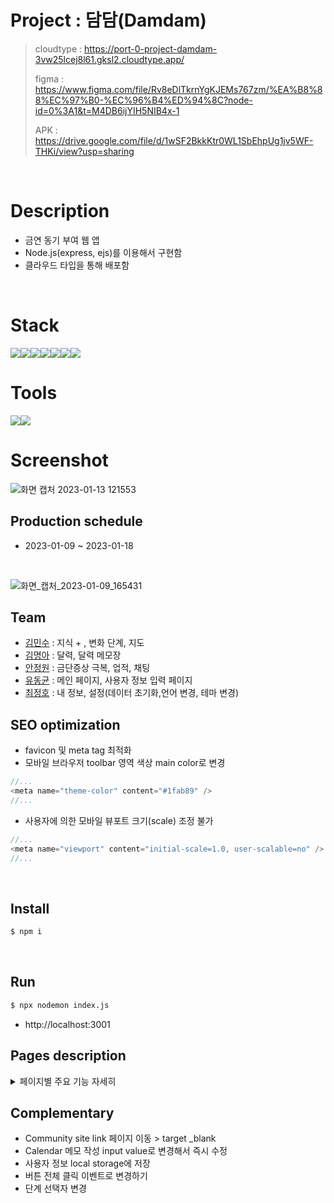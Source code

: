 # Project : 담담(Damdam)

> cloudtype : https://port-0-project-damdam-3vw25lcej8l61.gksl2.cloudtype.app/
>
> figma : https://www.figma.com/file/Rv8eDlTkrnYgKJEMs767zm/%EA%B8%88%EC%97%B0-%EC%96%B4%ED%94%8C?node-id=0%3A1&t=M4DB6ijYIH5NIB4x-1
> 
> APK : https://drive.google.com/file/d/1wSF2BkkKtr0WL1SbEhpUg1jv5WF-THKi/view?usp=sharing
<br>

# Description

- 금연 동기 부여 웹 앱
- Node.js(express, ejs)를 이용해서 구현함
- 클라우드 타입을 통해 배포함
<br> 

# Stack

<img src="https://img.shields.io/badge/Html5-E34F26?style=for-the-badge&logo=Html5&logoColor=white"><img src="https://img.shields.io/badge/Css3-1572B6?style=for-the-badge&logo=Css3&logoColor=white"><img src="https://img.shields.io/badge/jQuery-0769AD?style=for-the-badge&logo=jQuery&logoColor=white"><img src="https://img.shields.io/badge/Javascript-F7DF1E?style=for-the-badge&logo=Javascript&logoColor=white"><img src="https://img.shields.io/badge/Node.js-339933?style=for-the-badge&logo=Node.js&logoColor=white"><img src="https://img.shields.io/badge/Express-000000?style=for-the-badge&logo=Express&logoColor=white"><img src="https://img.shields.io/badge/JSON-000000?style=for-the-badge&logo=JSON&logoColor=white">
<br>

# Tools

<img src="https://img.shields.io/badge/Figma-F24E1E?style=for-the-badge&logo=Figma&logoColor=white"><img src="https://img.shields.io/badge/GitHub-181717?style=for-the-badge&logo=GitHub&logoColor=white">
<br>

# Screenshot

![화면 캡처 2023-01-13 121553](https://user-images.githubusercontent.com/103430498/212229183-4ab12a5c-d78c-4a5f-a18f-12a621b6b070.png)
<br>

## Production schedule

- 2023-01-09 ~ 2023-01-18
<br>

![화면_캡처_2023-01-09_165431](https://user-images.githubusercontent.com/103430498/211432717-74ccbc91-0f07-4abd-8fba-7d24654256f9.png)
<br>


## Team

- [김민수](https://github.com/chunjaeilu) : 지식 + , 변화 단계, 지도
- [김명아](https://github.com/myeongakim7) : 달력, 달력 메모장
- [안정원](https://github.com/geniunahn) : 금단증상 극복, 업적, 채팅
- [유동균](https://github.com/ryudg) : 메인 페이지, 사용자 정보 입력 페이지
- [최정호](https://github.com/goodcodemakers) : 내 정보, 설정(데이터 초기화,언어 변경, 테마 변경)

## SEO optimization

- favicon 및 meta tag 최적화
- 모바일 브라우저 toolbar 영역 색상 main color로 변경
```javascript
//...
<meta name="theme-color" content="#1fab89" />
//...
```
- 사용자에 의한 모바일 뷰포트 크기(scale) 조정 불가
```javascript
//...
<meta name="viewport" content="initial-scale=1.0, user-scalable=no" />
//...
```
<br>

## Install

```bash
$ npm i
```
<br>

## Run
```bash
$ npx nodemon index.js
```
- http://localhost:3001

## Pages description

<details>
    <summary>페이지별 주요 기능 자세히 </summary>

### 1. Splash
- 페이지 접속시 처음으로 보여질 화면
```javascript
//.....
// (index.ejs)
setTimeout(() => {
  let link = "/main";         // 메인 페이지
  let link2 = "/NoMoreInfo";  // 이름 정보만 있는 페이지
  let link3 = "/UserName";    // 이름 입력 페이지
  let userName = "<%= userArr[0].userName %>";
  let StartYear = "<%= userArr[0].StartYear %>";
  if (userName.length == 0) {
    location.href = link3;
  } else if (StartYear.length == 0 && userName.length >= 1) {
    location.href = link2;
  } else {
    location.href = link;
  }
}, 1000);
//.....
```
- `setTimeout()` 이용해서 1000ms간 구동 후 페이지 이동을 하게 되는데, <br>
  사용자가 처음 이용시(사용자 정보가 없으면) 이름 입력 페이지로, <br>
  이름 정보가 있다면 간단한 메인 페이지로, <br>
  사용자 정보가 모두 있다면(금연을 시작했다면) 메인페이지로 넘어감<br>
  

### 2. 정보 입력 페이지
- 이름 : 어플 첫 이용시 입력
- 흡연 시작 날짜, 금연 시작 날짜, 흡연량, 담배 가격, 생일: 업적, 금연 일자 계산 및 서비스 이용을 위한 정보 입력


### 3. 메인 페이지
- 이름 정보만 있을 때 정보 입력 버튼을 클릭 하면 정보 입력 화면으로 넘어가면서 정보 입력을 진행
- 사용자가 입력한 정보를 계산 금연 진행 날짜가 출력됨
- 업적 서브페이지에서 달성 업적 데이터를 가져와 출력
- 현재 변화 단계와 이전, 이후 변화 단계 출력
- 지식 정보 서브페이지에서 작성한 가 랜덤 출력 

### 4. 내 정보
- 사용자가 입력한 정보가 기본값으로 출력되고 수정할 수 있음
- 사용자가 프로필 이미지를 삽입하여 사용할 수 있음 
- 사용한 모듈 [multer](https://www.npmjs.com/package/multer)
```javascript
// (index.js)
const multer = require("multer");
const storage = multer.diskStorage({
  destination: function (req, file, cb) {
    cb(null, "./public/images"); // 저장 위치
  },
  filename: function (req, file, cb) {
    cb(null, file.originalname); // 원래 이미지명으로 저장
  },
});
const upload = multer({
  storage: storage,
});
```

### 5. 설정
- 사용자가 원하는 데이터(다이어리, 사용자 정보, 전체)를 삭제할 수 있음
```javascript
// (index.js)

// 다이어리 초기화
memoArr = [];
fs.writeFileSync("./public/json/memo.json", JSON.stringify(memoArr));

// 사용자 정보 초기화
userArr = [{}];
fs.writeFileSync("userData.json", JSON.stringify(userArr));

// 업적 날짜 초기화
test[0].Price.forEach((e) => {
  e.date = undefined;
});
test[1].Day.forEach((e) => {
  e.date = undefined;
});
test[2].Count.forEach((e) => {
  e.date = undefined;
});
fs.writeFileSync("achieveDBv2.json", JSON.stringify(test));
```
- 사용자가 테마와 언어를 선택해서 사용할 수 있음

### 6. 업적
```json
[
  {
    "Price": [
      {
        "content": "저축한 금액이 10,000원 달성",
        "condition": 10000,
        "img": "./images/achieve_3_color.png",
        "date" : "2023-01-16",
       }
     ]
   } 
]
``` 
- 업적 josn 파일에서 `condition`에 맞는 조건을 계산해서 조건과 계산값이 일치(달성)하면 `date` property value를 달성 날짜로 추가

### 7. 금단증상
- 사용자가 느끼는 금단 증상을 클릭하면 상세 증상과 대처 방법 출력

### 8. 변화단계
- 1단계 ~ 20단계까지 사용자의 금단 진행 상황에 따라 단계별로 체크
```javascript
// (index.js)
// ...
// 현재시간
const now = new Date().getTime();

  // 금연 시작 시간
const start = new Date(
  userArr[0].EndYear,
  userArr[0].EndMonth - 1,
  userArr[0].EndDay,
  userArr[0].EndHour,
  userArr[0].EndMinute
).getTime();

// 진행 시간(분)
let pass = Math.floor((now - start) / (1000 * 60));
pass += 9 * 60;

// 현재 단계 구하기
let stageCount = stage
  .map((e) => {
    return e.min <= pass; // 진행 시간이 단계 조건에 부합한 배열
  })
  .filter((e) => e == true).length; // 단계 구하기
// ...
```

### 9. 지식정보
- 흡연자들에게 유용한 정보 제공
  
### 10. 커뮤니티
  
#### 10.1 채팅
- 사용자가 채팅 메세지 입력시 메세지 박스 색 메인컬러, 타 사용자의 메세지 박스는 #fff
- 메세지를 입력하지 않고 전송 시 메세지 입력 알림창 출력
- soket io 활용 채팅 서버 구현 예정

  
#### 10.2 금연 클리닉
- [카카오 지도 API](https://apis.map.kakao.com/web/) 활용 
- 사용자가 위치 정보를 허용하지 않으면 허용 요청 문구 출력
- 금연 클리닉 센터 데이터는 json 파일에 저장
```json
[
  {
    "region": "서울",
    "name": "서울금연지원센터",
    "add": "서울특별시 서초구 반도대로222 가톨릭대학교 의생명산업연구원 2001호(2층)",
    "tel": "02-592-9030",
    "lat": 37.5000744557682,
    "lon": 127.005238316462,
    "url": "http://kko.to/E7UmUXtN9d"
  },
  {
    "region": "부산",
    "name": "부산금연지원센터",
    "add": "부산광역시 서구 구덕로193번길 12-2 (부민동2가) 부산장애인구강진료센터 5층",
    "tel": "051-242-9030",
    "lat": 35.1008208738374,
    "lon": 129.018729457763,
    "url": "http://kko.to/4Ykaaryz3J"
  },
]
```
- 사용자가 위치 정보를 허용했다면 사용자 위치에서 가장 가까운 금연 클리닉 센터 정보 출력
```javascript
// (clinic.ejs)
// ...
  function panTo(lat, lon) {
    fetch("json/clinicData.json")
      .then((res) => {
        return res.json();
      })
      .then((data) => {
        map.setLevel(4);
        // 현재위치 기준 가까운 클리닉 찾기
        let gap = [];
        for (let i = 0; i < data.length; i++) {
          gap[i] =
            Math.abs(data[i].lat - lat) + Math.abs(data[i].lon - lon);
        }

        let minGap = Math.min(...gap);

        let nearId = gap.indexOf(minGap, 0);

        let choosedClinic = data[nearId];

        const nameEl = document.querySelector(
          ".clinic-info .clinic-name p"
        );
        const addEl = document.querySelector(".clinic-info .clinic-add p");
        const telEl = document.querySelector(".clinic-info .clinic-tel p");
        nameEl.innerHTML = choosedClinic.name;
        addEl.innerHTML = choosedClinic.add;
        telEl.innerHTML = choosedClinic.tel;

        var moveLatLon = new kakao.maps.LatLng(
          choosedClinic.lat,
          choosedClinic.lon
        );
      // ....
      }
// ...
```
  
  
#### 10.3 금연 길라잡이 사이트
- https://www.nosmokeguide.go.kr/index.do
  
#### 10.4 금연 두드림 사이트
- https://nosmk.khealth.or.kr/nsk/ntcc/index.do

### 11. 달력
- 평년, 윤년 달력 구현
```javascript
// (calendar.ejs > main.js)

// 달력 날짜 테이블
let calendarBody = document.querySelector("#calendar-body");
// 오늘 날짜
let today = new Date();
// 현재 월의 1일
let first = new Date(today.getFullYear(), today.getMonth(), 1);
// 요일 정보
let dayList = ["Sunday", "Monday", "Tuesday", "Wednesday", "Thursday", "Friday", "Saturday",];
// 월 정보
let monthList = ["01", "02", "03", "04", "05", "06", "07", "08", "09", "10", "11", "12",];
// 평년 정보
let leapYear = [31, 29, 31, 30, 31, 30, 31, 31, 30, 31, 30, 31];
// 윤년 정보
let notleapYear = [31, 28, 31, 30, 31, 30, 31, 31, 30, 31, 30, 31];

// 평년 윤년 조건
let pageYear;
if (first.getFullYear() % 4 === 0) {
  pageYear = leapYear;
} else {
  pageYear = notleapYear;
}
```
- 달력 메모는 json 파일에 저장됨
```json
[
  {
    "D20230116": [
      {
        "감정": "4",
        "욕구": "4",
        "제목": "오늘의 메모",
        "내용": "1월 16일...",
        "날짜": "2023-01-16"
      }
    ]
  }
]

```
- 메모가 있는 날짜에 스타일 추가
```javascript
// 메모 정보가 있는 날짜에 표시하기
// memo.json 불러오기
fetch("json/memo.json")
.then((res) => res.json())
.then((data) => {
  // memo.json 데이터 배열 중에서 데이터가 있는 값 찾기
  [...data].filter((e) => {
    // 데이터 안의 년도 찾기
    let strokeYear = Object.values(e)[0][0].날짜.split("-")[0];
    // 달력 테이블에서의 년도
    let calendarYear = document.querySelector(".current-year").innerHTML;

    // 데이터 안의 월 찾기
    let strokeMonth = Object.values(e)[0][0].날짜.split("-")[1];
    // 달력 테이블에서의 월
    let calendarMonth = document.querySelector(".current-month").innerHTML;

    // 데이터 안에서의 날짜
    let strokeDay = Object.values(e)[0][0].날짜.split("-")[2];
    // 데이터 안에서의 날짜가 10보다 작으면 0 삭제
    if ([...strokeDay][0] == "0") {
      strokeDay = [...strokeDay].pop();
    }

    // 만약 데이터 상의 날짜가 존재하고  테이블 상의 날짜가 일치하면 정보가 있는 테이블의 날짜에 스타일 추가
    if (strokeYear == calendarYear && strokeMonth == calendarMonth) {
      let stroke = document.getElementById(`${strokeDay}`);
      stroke.style.borderBottom = "1px solid #000";
      stroke.style.borderRadius = "50%";
      stroke.style.boxShadow = "1px 1px 4px rgba(0,0,0,0.2)";
    }
  });
});
```
- 달력 메모 삭제 기능
```javascript
// (index.js)
app.post("/memoDelete/:day/:id", (req, res) => {
  let selectMemo = memoArr.filter((e) => Object.keys(e)[0] == req.params.day)[req.params.id];
  memoArr = memoArr.filter((e) => e !== selectMemo);
  fs.writeFileSync("./public/json/memo.json", JSON.stringify(memoArr));
  res.redirect("/calendar");
});
```
</details>
    
## Complementary
- Community site link 페이지 이동 > target _blank
- Calendar 메모 작성 input value로 변경해서 즉시 수정 
- 사용자 정보 local storage에 저장
- 버튼 전체 클릭 이벤트로 변경하기
- 단계 선택자 변경
